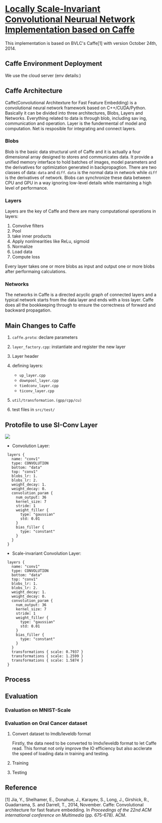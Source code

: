 # [Locally Scale-Invariant Convolutional Neurual Network Implementation based on Caffe](https://github.com/akanazawa/si-convnet)

This implementation is based on BVLC's Caffe[1] with version October 24th, 2014. 



## Caffe Environment Deployment

We use the cloud server (env details:)





## Caffe Architecture

Caffe(Convolutional Architexture for Fast Feature Embedding) is a convolutional neural network framework based on C++/CUDA/Python. Basically it can be divided into three architectures, Blobs, Layers and Networks. Everything related to data is through blob, including sav ing, communication and operation. Layer is the fundermental of model and computation. Net is resposible for integrating and connect layers.

### Blobs

Blob is the basic data structural unit of Caffe and it is actually a  four dimensional array designed to stores and communicates data. It provide a unified memory interface to hold batches of images, model parameters and the derivatives for optimization generated in backpropagtion. There are two classes of data: `data` and `diff`. `data` is the normal data in network while `diff` is the derivatives of network. Blobs can synchronize these data between CPU and GPU in a way ignoring low-level details while maintaining a high level of performance. 

### Layers

Layers are the key of Caffe and there are many computational operations in layers:

1. Convolve filters
2. Pool
3. take inner products
4. Apply nonlinearities like ReLu, sigmoid
5. Normalize
6. Load data
7. Compute loss

Every layer takes one or more blobs as input and output one or more blobs after performaing calculations. 

### Networks

The networks in Caffe is a directed acyclic graph of connected layers and a typical network starts from the data layer and ends with a loss layer. Caffe does all the bookkeeping through to ensure the correctness of forward and backward propagation. 





## Main Changes to Caffe

1. `caffe.proto`: declare parameters

2. `layer_factory.cpp`: instantiate and register the new layer

3. Layer header

4. defining layers:

   - `up_layer.cpp`
   - `downpool_layer.cpp`
   - `tiedconv_layer.cpp`
   - `ticonv_layer.cpp`

5. `util/transformation.(gpp/cpp/cu)`

6. test files in `src/test/`

   



## Protofile to use SI-Conv Layer

![](https://tva1.sinaimg.cn/large/006y8mN6gy1g92s5sfj1ej30yl0hbtbx.jpg)

- Convolution Layer:

```
 layers {
   name: "conv1"
   type: CONVOLUTION
   bottom: "data"
   top: "conv1"
   blobs_lr: 1.
   blobs_lr: 2.
   weight_decay: 1.
   weight_decay: 0.
   convolution_param {
	 num_output: 36
	 kernel_size: 7
	 stride: 1
	 weight_filler {
	   type: "gaussian"
	   std: 0.01
	 }
	 bias_filler {
	   type: "constant"
	 }
   }
 }
```



- Scale-invariant Convolution Layer:

```
 layers {
   name: "conv1"
   type: CONVOLUTION
   bottom: "data"
   top: "conv1"
   blobs_lr: 1.
   blobs_lr: 2.
   weight_decay: 1.
   weight_decay: 0.
   convolution_param {
	 num_output: 36
	 kernel_size: 7
	 stride: 1
	 weight_filler {
	   type: "gaussian"
	   std: 0.01
	 }
	 bias_filler {
	   type: "constant"
	 }		 
   }
   transformations { scale: 0.7937 }
   transformations { scale: 1.2599 }
   transformations { scale: 1.5874 }
 }
```





## Process



## Evaluation

### Evaluation on MNIST-Scale



### Evaluation on Oral Cancer dataset

1. Convert dataset to lmdb/leveldb format

   Firstly, the data need to be converted to lmdv/leveldb format to let Caffe read. This format  not only improve the IO efficiency but also acclerate the speed of loading data in training and testing. 

2. Training 

3. Testing



## Reference

[1] Jia, Y., Shelhamer, E., Donahue, J., Karayev, S., Long, J., Girshick, R., Guadarrama, S. and Darrell, T., 2014, November. Caffe: Convolutional architecture for fast feature embedding. In *Proceedings of the 22nd ACM international conference on Multimedia* (pp. 675-678). ACM.